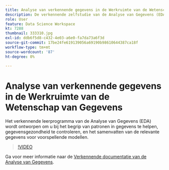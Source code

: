 ```yaml
---
title: Analyse van verkennende gegevens in de Werkruimte van de Wetenschap van Gegevens
description: De verkennende zelfstudie van de Analyse van Gegevens (EDA) wordt ontworpen om u bij het ontdekken van patronen in gegevens te helpen, gegevensgezondheid te controleren, en het samenvatten van de relevante gegevens voor voorspellende modellen.
role: User
feature: Data Science Workspace
kt: 7288
thumbnail: 333310.jpg
exl-id: ddb6f5d8-c432-4e03-a6e0-fa7da73a6f3d
source-git-commit: 17be24fe619139056a69190b98610644387ca18f
workflow-type: tm+mt
source-wordcount: '87'
ht-degree: 0%

---
```


# Analyse van verkennende gegevens in de Werkruimte van de Wetenschap van Gegevens

Het verkennende leerprogramma van de Analyse van Gegevens (EDA) wordt ontworpen om u bij het begrip van patronen in gegevens te helpen, gegevensgezondheid te controleren, en het samenvatten van de relevante gegevens voor voorspellende modellen.

>[!VIDEO](https://video.tv.adobe.com/v/333310)

Ga voor meer informatie naar de [Verkennende documentatie van de Analyse van Gegevens](https://experienceleague.adobe.com/docs/experience-platform/data-science-workspace/jupyterlab/eda-notebook.html?lang=en).
